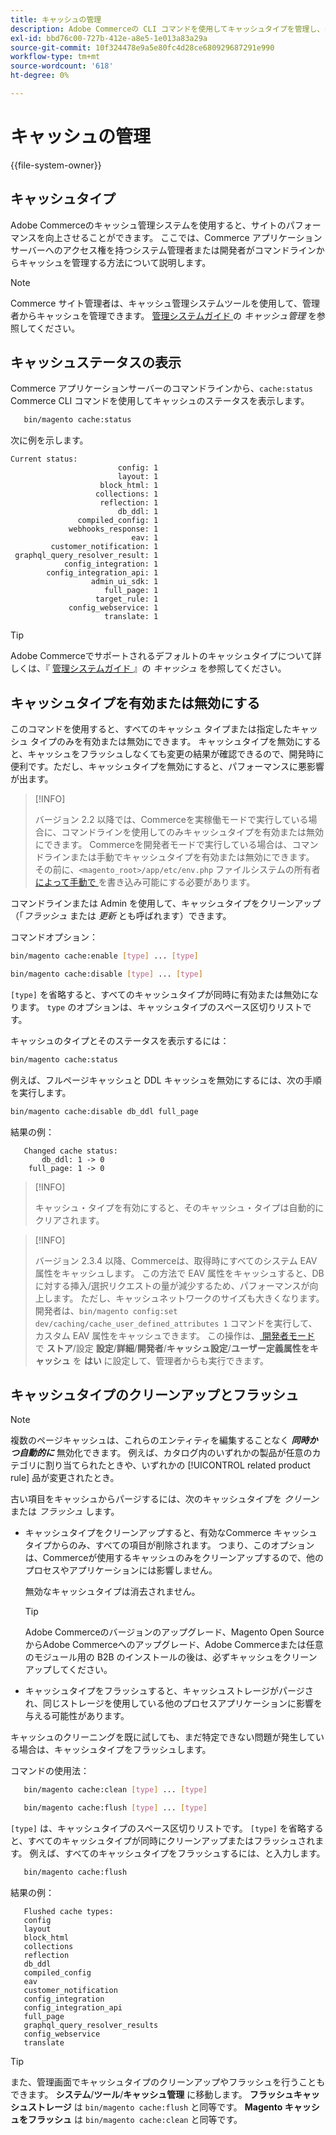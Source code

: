 ```yaml
---
title: キャッシュの管理
description: Adobe Commerceの CLI コマンドを使用してキャッシュタイプを管理し、キャッシュステータスを表示する方法について説明します。 キャッシュの管理と最適化の手法について説明します。
exl-id: bbd76c00-727b-412e-a8e5-1e013a83a29a
source-git-commit: 10f324478e9a5e80fc4d28ce680929687291e990
workflow-type: tm+mt
source-wordcount: '618'
ht-degree: 0%

---
```


# キャッシュの管理

{{file-system-owner}}

## キャッシュタイプ

Adobe Commerceのキャッシュ管理システムを使用すると、サイトのパフォーマンスを向上させることができます。 ここでは、Commerce アプリケーションサーバーへのアクセス権を持つシステム管理者または開発者がコマンドラインからキャッシュを管理する方法について説明します。

>[!NOTE]
>
>
>Commerce サイト管理者は、キャッシュ管理システムツールを使用して、管理者からキャッシュを管理できます。 [ 管理システムガイド ](https://experienceleague.adobe.com/en/docs/commerce-admin/systems/tools/cache-management) の _キャッシュ管理_ を参照してください。


## キャッシュステータスの表示

Commerce アプリケーションサーバーのコマンドラインから、`cache:status` Commerce CLI コマンドを使用してキャッシュのステータスを表示します。

```bash
   bin/magento cache:status
```

<!-- where `--bootstrap=` is a URL-encoded associative array of Commerce [application bootstrap parameters](../bootstrap/set-parameters.md) and values. -->

次に例を示します。

```
Current status:
                        config: 1
                        layout: 1
                    block_html: 1
                   collections: 1
                    reflection: 1
                        db_ddl: 1
               compiled_config: 1
             webhooks_response: 1
                           eav: 1
         customer_notification: 1
 graphql_query_resolver_result: 1
            config_integration: 1
        config_integration_api: 1
                  admin_ui_sdk: 1
                     full_page: 1
                   target_rule: 1
             config_webservice: 1
                     translate: 1
```

>[!TIP]
>
>Adobe Commerceでサポートされるデフォルトのキャッシュタイプについて詳しくは、『 [ 管理システムガイド ](https://experienceleague.adobe.com/en/docs/commerce-admin/systems/tools/cache-management#caches) 』の _キャッシュ_ を参照してください。


## キャッシュタイプを有効または無効にする

このコマンドを使用すると、すべてのキャッシュ タイプまたは指定したキャッシュ タイプのみを有効または無効にできます。 キャッシュタイプを無効にすると、キャッシュをフラッシュしなくても変更の結果が確認できるので、開発時に便利です。ただし、キャッシュタイプを無効にすると、パフォーマンスに悪影響が出ます。

>[!INFO]
>
>バージョン 2.2 以降では、Commerceを実稼働モードで実行している場合に、コマンドラインを使用してのみキャッシュタイプを有効または無効にできます。 Commerceを開発者モードで実行している場合は、コマンドラインまたは手動でキャッシュタイプを有効または無効にできます。 その前に、`<magento_root>/app/etc/env.php` ファイルシステムの所有者 [ によって手動で ](../../installation/prerequisites/file-system/overview.md) を書き込み可能にする必要があります。

コマンドラインまたは Admin を使用して、キャッシュタイプをクリーンアップ（「_フラッシュ_ または _更新_ とも呼ばれます）できます。

コマンドオプション：

```bash
bin/magento cache:enable [type] ... [type]
```

```bash
bin/magento cache:disable [type] ... [type]
```

`[type]` を省略すると、すべてのキャッシュタイプが同時に有効または無効になります。 `type` のオプションは、キャッシュタイプのスペース区切りリストです。

<!-- `--bootstrap=` is a URL-encoded associative array of Commerce [application bootstrap parameters](../bootstrap/set-parameters.md#bootstrap-parameters) and values. -->

キャッシュのタイプとそのステータスを表示するには：

```bash
bin/magento cache:status
```

例えば、フルページキャッシュと DDL キャッシュを無効にするには、次の手順を実行します。

```bash
bin/magento cache:disable db_ddl full_page
```

結果の例：

```
   Changed cache status:
       db_ddl: 1 -> 0
    full_page: 1 -> 0
```

>[!INFO]
>
>キャッシュ・タイプを有効にすると、そのキャッシュ・タイプは自動的にクリアされます。

>[!INFO]
>
>バージョン 2.3.4 以降、Commerceは、取得時にすべてのシステム EAV 属性をキャッシュします。 この方法で EAV 属性をキャッシュすると、DB に対する挿入/選択リクエストの量が減少するため、パフォーマンスが向上します。 ただし、キャッシュネットワークのサイズも大きくなります。 開発者は、`bin/magento config:set dev/caching/cache_user_defined_attributes 1` コマンドを実行して、カスタム EAV 属性をキャッシュできます。 この操作は、[ 開発者モード ](../bootstrap/application-modes.md) で **ストア**/設定 **設定**/**詳細**/**開発者**/**キャッシュ設定**/**ユーザー定義属性をキャッシュ** を **はい** に設定して、管理者からも実行できます。

## キャッシュタイプのクリーンアップとフラッシュ

>[!NOTE]
>
>複数のページキャッシュは、これらのエンティティを編集することなく **_同時かつ自動的に_** 無効化できます。 例えば、カタログ内のいずれかの製品が任意のカテゴリに割り当てられたときや、いずれかの [!UICONTROL related product rule] 品が変更されたとき。

古い項目をキャッシュからパージするには、次のキャッシュタイプを _クリーン_ または _フラッシュ_ します。

- キャッシュタイプをクリーンアップすると、有効なCommerce キャッシュタイプからのみ、すべての項目が削除されます。 つまり、このオプションは、Commerceが使用するキャッシュのみをクリーンアップするので、他のプロセスやアプリケーションには影響しません。

  無効なキャッシュタイプは消去されません。

  >[!TIP]
  >
  >Adobe Commerceのバージョンのアップグレード、Magento Open SourceからAdobe Commerceへのアップグレード、Adobe Commerceまたは任意のモジュール用の B2B のインストールの後は、必ずキャッシュをクリーンアップしてください。

- キャッシュタイプをフラッシュすると、キャッシュストレージがパージされ、同じストレージを使用している他のプロセスアプリケーションに影響を与える可能性があります。

キャッシュのクリーニングを既に試しても、まだ特定できない問題が発生している場合は、キャッシュタイプをフラッシュします。

コマンドの使用法：

```bash
   bin/magento cache:clean [type] ... [type]
```

```bash
   bin/magento cache:flush [type] ... [type]
```

`[type]` は、キャッシュタイプのスペース区切りリストです。 `[type]` を省略すると、すべてのキャッシュタイプが同時にクリーンアップまたはフラッシュされます。 例えば、すべてのキャッシュタイプをフラッシュするには、と入力します。

```bash
   bin/magento cache:flush
```

結果の例：

```
   Flushed cache types:
   config
   layout
   block_html
   collections
   reflection
   db_ddl
   compiled_config
   eav
   customer_notification
   config_integration
   config_integration_api
   full_page
   graphql_query_resolver_results
   config_webservice
   translate
```

>[!TIP]
>
>また、管理画面でキャッシュタイプのクリーンアップやフラッシュを行うこともできます。 **システム**/**ツール**/**キャッシュ管理** に移動します。 **フラッシュキャッシュストレージ** は `bin/magento cache:flush` と同等です。 **Magento キャッシュをフラッシュ** は `bin/magento cache:clean` と同等です。
